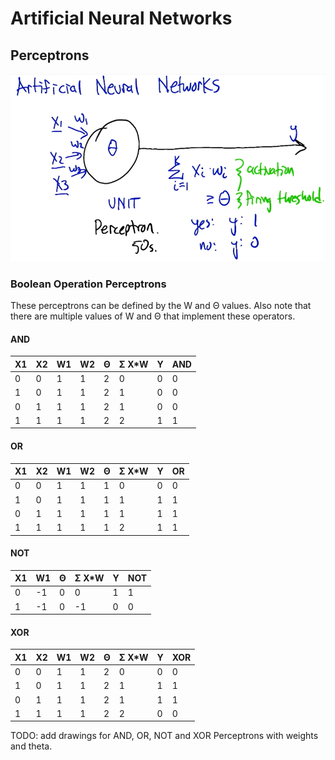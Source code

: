 # Artificial Neural Networks

## Perceptrons

![Perceptron](images/perceptron.png)

### Boolean Operation Perceptrons

These perceptrons can be defined by the W and Θ values. Also note that there are multiple values of W and Θ that implement these operators.

#### AND

| X1 | X2 | W1 | W2 | Θ | Σ X*W | Y | AND |
|----|----|----|----|---|-------|---|-----|   
| 0  | 0  | 1  | 1  | 2 | 0     | 0 | 0   |
| 1  | 0  | 1  | 1  | 2 | 1     | 0 | 0   |
| 0  | 1  | 1  | 1  | 2 | 1     | 0 | 0   |
| 1  | 1  | 1  | 1  | 2 | 2     | 1 | 1   |
 
#### OR

| X1 | X2 | W1 | W2 | Θ | Σ X*W | Y | OR  |
|----|----|----|----|---|-------|---|-----|   
| 0  | 0  | 1  | 1  | 1 | 0     | 0 | 0   |
| 1  | 0  | 1  | 1  | 1 | 1     | 1 | 1   |
| 0  | 1  | 1  | 1  | 1 | 1     | 1 | 1   |
| 1  | 1  | 1  | 1  | 1 | 2     | 1 | 1   |

#### NOT

| X1 | W1 | Θ | Σ X*W | Y | NOT |
|----|----|---|-------|---|-----|   
| 0  | -1 | 0 | 0     | 1 | 1   |
| 1  | -1 | 0 | -1    | 0 | 0   |

#### XOR

| X1 | X2 | W1 | W2 | Θ | Σ X*W | Y | XOR |
|----|----|----|----|---|-------|---|-----|   
| 0  | 0  | 1  | 1  | 2 | 0     | 0 | 0   |
| 1  | 0  | 1  | 1  | 2 | 1     | 1 | 1   |
| 0  | 1  | 1  | 1  | 2 | 1     | 1 | 1   |
| 1  | 1  | 1  | 1  | 2 | 2     | 0 | 0   |




TODO: add drawings for AND, OR, NOT and XOR Perceptrons with weights and theta.